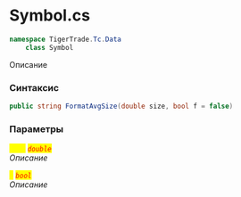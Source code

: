 
# Symbol.cs
```csharp
namespace TigerTrade.Tc.Data  
    class Symbol
```

Описание

### Синтаксис
```csharp
public string FormatAvgSize(double size, bool f = false)
```

### Параметры  
<mark style="color:yellow;">`size`</mark> <mark style="color:red;">*`double`*</mark>  
 *Описание*  
  
<mark style="color:yellow;">`f`</mark> <mark style="color:red;">*`bool`*</mark>  
 *Описание*  
  

                    
                    